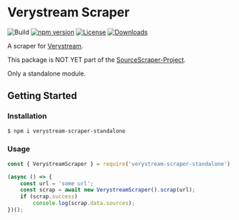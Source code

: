 # Verystream Scraper

![Build](https://travis-ci.org/MatejTuray/verystream-scraper-standalone.svg?branch=master)
[![npm version](https://badge.fury.io/js/verystream-scraper-standalone.svg)](https://www.npmjs.com/package/verystream-scraper-standalone)
[![License](https://img.shields.io/github/license/mashape/apistatus.svg)](https://opensource.org/licenses/MIT)
[![Downloads](https://img.shields.io/npm/dt/verystream-scraper-standalone.svg)](https://npmjs.org/package/verystream-scraper-standalone)

A scraper for [Verystream](https://verystream.com/).

This package is NOT YET part of the [SourceScraper-Project](https://github.com/OpenByteDev/SourceScraper).

Only a standalone module.


## Getting Started
### Installation
```bash
$ npm i verystream-scraper-standalone
```


### Usage

```js
const { VerystreamScraper } = require('verystream-scraper-standalone');

(async () => {
    const url = 'some url';
    const scrap = await new VerystreamScraper().scrap(url);
    if (scrap.success)
        console.log(scrap.data.sources);
})();
```


